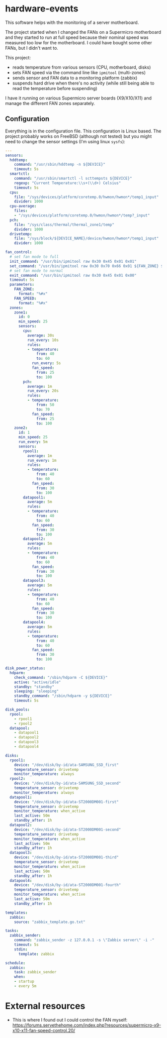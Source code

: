 # hardware-events

This software helps with the monitoring of a server motherboard.

The project started when I changed the FANs on a Supermicro motherboard and they started to run at full speed because their nominal speed was measured too low for the motherboard. I could have bought some other FANs, but I didn't want to.

This project:
* reads temperature from various sensors (CPU, motherboard, disks)
* sets FAN speed via the command line like `ipmitool` (multi-zones)
* sends sensor and FAN data to a monitoring platform (zabbix)
* suspends hard drive when there's no activity (while still being able to read the temperature before suspending)

I have it running on various Supermicro server boards (X9/X10/X11) and manage the different FAN zones separately.

## Configuration

Everything is in the configuration file. This configuration is Linux based. The project probably works on FreeBSD (although not tested) but you might need to change the sensor settings (I'm using linux `sysfs`):

```yaml
---
sensors:
  hddtemp:
    command: "/usr/sbin/hddtemp -n ${DEVICE}"
    timeout: 5s
  smartctl:
    command: "/usr/sbin/smartctl -l scttempsts ${DEVICE}"
    regexp: "Current Temperature:\\s+(\\d+) Celsius"
    timeout: 5s
  cpu:
    file: "/sys/devices/platform/coretemp.0/hwmon/hwmon*/temp1_input"
    divider: 1000
  cpu-average:
    files:
    - "/sys/devices/platform/coretemp.0/hwmon/hwmon*/temp?_input"
  pch:
    file: "/sys/class/thermal/thermal_zone1/temp"
    divider: 1000
  drivetemp:
    file: "/sys/block/${DEVICE_NAME}/device/hwmon/hwmon*/temp1_input"
    divider: 1000

fan_control:
  # set fan mode to full
  init_command: "/usr/bin/ipmitool raw 0x30 0x45 0x01 0x01"
  set_command: "/usr/bin/ipmitool raw 0x30 0x70 0x66 0x01 ${FAN_ZONE} ${FAN_SPEED}"
  # set fan mode to normal
  exit_command: "/usr/bin/ipmitool raw 0x30 0x45 0x01 0x00"
  timeout: 5s
  parameters:
    FAN_ZONE:
      format: "%#x"
    FAN_SPEED:
      format: "%#x"
  zones:
    zone1:
      id: 0
      min_speed: 25
      sensors:
        cpu:
          average: 30s
          run_every: 10s
          rules:
          - temperature:
              from: 40
              to: 60
            run_every: 5s
            fan_speed:
              from: 25
              to: 100
        pch:
          average: 1m
          run_every: 20s
          rules:
          - temperature:
              from: 50
              to: 70
            fan_speed:
              from: 25
              to: 100
    zone2:
      id: 1
      min_speed: 25
      run_every: 5m
      sensors:
        rpool1:
          average: 1m
          run_every: 1m
          rules:
          - temperature:
              from: 40
              to: 60
            fan_speed:
              from: 30
              to: 100
        datapool1:
          average: 5m
          rules:
          - temperature:
              from: 40
              to: 60
            fan_speed:
              from: 30
              to: 100
        datapool2:
          average: 5m
          rules:
          - temperature:
              from: 40
              to: 60
            fan_speed:
              from: 30
              to: 100
        datapool3:
          average: 5m
          rules:
          - temperature:
              from: 40
              to: 60
            fan_speed:
              from: 30
              to: 100
        datapool4:
          average: 5m
          rules:
          - temperature:
              from: 40
              to: 60
            fan_speed:
              from: 30
              to: 100

disk_power_status:
  hdparm:
    check_command: "/sbin/hdparm -C ${DEVICE}"
    active: "active/idle"
    standby: "standby"
    sleeping: "sleeping"
    standby_command: "/sbin/hdparm -y ${DEVICE}"
    timeout: 5s

disk_pools:
  rpool:
    - rpool1
    - rpool2
  datapool:
    - datapool1
    - datapool2
    - datapool3
    - datapool4

disks:
  rpool1:
    device: "/dev/disk/by-id/ata-SAMSUNG_SSD_first"
    temperature_sensor: drivetemp
    monitor_temperature: always
  rpool2:
    device: "/dev/disk/by-id/ata-SAMSUNG_SSD_second"
    temperature_sensor: drivetemp
    monitor_temperature: always
  datapool1:
    device: "/dev/disk/by-id/ata-ST2000DM001-first"
    temperature_sensor: drivetemp
    monitor_temperature: when_active
    last_active: 50m
    standby_after: 1h
  datapool2:
    device: "/dev/disk/by-id/ata-ST2000DM001-second"
    temperature_sensor: drivetemp
    monitor_temperature: when_active
    last_active: 50m
    standby_after: 1h
  datapool3:
    device: "/dev/disk/by-id/ata-ST2000DM001-third"
    temperature_sensor: drivetemp
    monitor_temperature: when_active
    last_active: 50m
    standby_after: 1h
  datapool4:
    device: "/dev/disk/by-id/ata-ST2000DM001-fourth"
    temperature_sensor: drivetemp
    monitor_temperature: when_active
    last_active: 50m
    standby_after: 1h

templates:
  zabbix:
    source: "zabbix_template.go.txt"

tasks:
  zabbix_sender:
    command: "zabbix_sender -z 127.0.0.1 -s \"Zabbix server\" -i -"
    timeout: 5s
    stdin:
      template: zabbix

schedule:
  zabbix:
    task: zabbix_sender
    when:
    - startup
    - every 5m
```

# External resources

* This is where I found out I could control the FAN myself: https://forums.servethehome.com/index.php?resources/supermicro-x9-x10-x11-fan-speed-control.20/

